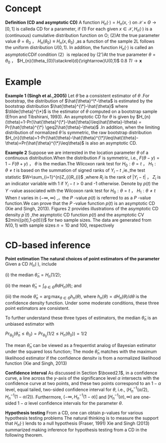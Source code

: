 # Concept
**Definition (CD and asymptotic CD)** A function $H_{n}(\cdot)=H_{n}(x,\cdot)$ on $\mathcal{X}\times\Theta\to[0,1]$ is calleda CD for a parameter, if (1) For each given $x\in\mathcal{X},H_{n}(\cdot)$ is a (continuous) cumulative distribution function on O; (2)At the true parameter value $\theta=\theta_{0}$ ， $H_{n}(\theta_{0})\equiv H_{n}(x,\theta_{0})$ ,as a function of the sample 2L follows the uniform distribution $U(0,1).$ In addition, the function $H_{n}(\cdot)$ is called an asymptoticCDif condition (2）is replaced by (2')At the true parameter $\theta=\theta_{0}$ ， $H_{n}(\theta_{0})\stackrel{d}{\rightarrow}U(0,1)$ 0.8 $Tl\rightarrow\mathbf{x}$



# Example
**Example 1 (Singh et al.,2005)** Let $\tilde{\theta}$ be a consistent estimator of $\theta$ .For bootstrap, the distribution of $\hat{\theta}^\*-\theta$ is estimated by the bootstrap distribution $\hat{\theta}^{\*}-\hat{\theta}$ where $\tilde{\theta}^{\*}$ is the estimator of $\theta$ computed on a bootstrap sample (Efron and Tibshirani, 1993). An asymptotic CD for $\theta$ is given by $H_{n}(\theta)=1-Pr(\hat{\theta}^{\*}-\hat{\theta}\leq\hat{\theta}-\theta) = Pr(\hat{\theta}^{\*} \geq2\hat{\theta}-\theta)$ .In addition, when the limiting distribution of normalized $\tilde{\theta}$ is symmetric, the raw bootstrap distribution $H_{n}(\theta)=1-Pr(\hat{\theta}-\hat{\theta}^{\*}\leq\hat{\theta}-\theta)=Pr(\hat{\theta}^{\*}\leq\theta)$ is also an asymptotic CD.

**Example 2** Suppose we are interested in the location parameter $\theta$ of a continuous distribution.When the distribution $F$ is symmetric, i.e., $F(\theta-y)=1-F(\theta+y)$ ， $\theta$ is the median.The Wilcoxon rank test for $H_{0}:\theta=t$ ， $H_{1}:\theta\neq t$ is based on the summation of signed ranks of $Y_{i}-t$ ,ie.,the test statistic $W=\sum_{i=1}^{n}Z_{i}R_{i}$ ,where $R_{i}$ is the rank of $\left|Y_{i}-t\right|$ ， $Z_{i}$ is an indicator variable with 1 if $Y_{i}-t>0$ and -1 otherwise. Denote by $p(t)$ the $Y$ -value associated with the Wilcoxon rank test for $H_{0}:\theta=t$ ， $H_{1}:\theta\neq t$ When $t$ varies in $(-\infty,\infty)$ ,，the $P$ -value $p(t)$ is referred to as a $P$ -value function.We can prove that the $P$ -value function $p(t)$ is an asymptotic CD (Xie and Singh, 2013). Figures 2 provides illustrations of the asymptotic CD density $p^{\prime}(t)$ ,the asymptotic CD function $p(t)$ and the asymptotic CV $2min({p(t),1-p(t)\})$ for two sample sizes. The data are generated from $N(0,1)$ with sample sizes $n=10$ and 100, respectively



# CD-based inference
**Point estimation The natural choices of point estimators of the parameter** Given a CD $H_n(\cdot)$, include 

(i) the median $\widetilde{\theta}_n=H_n(1/2);$ 

(ii) the mean $\bar{\theta}_{n}=\int_{\theta\in\Theta}\theta dH_{n}(\theta);$ and

(iii) the mode $\widehat{\theta}_n=\arg\max_{\theta\in\Theta}h_n(\theta)$, where $h_n(\theta)=dH_n(\theta)/d\theta$ is the confidence density function. Under some moderate conditions, these three point estimators are consistent.

To further understand these three types of estimators, the median $\widetilde{\theta}_{n}$ is an unbiased estimator with 

$Pr_{\theta_0}(\widetilde{\theta}_{n} \leq \theta_0) = Pr_{\theta_0}(1/2 \leq H_n(\theta_0))=1/2$

The mean $\bar{\theta}_n$ can be viewed as a frequentist analog of Bayesian estimator under the squared loss function; The mode $\widehat{\theta}_n$ matches with the maximum likelihood estimator if the confidence densitv is from a normalized likelihood function (Xie and Singh, 2013)

**Confidence interval** As discussed in Section $\boxed2.1$, in a confidence curve, a line across the $y$-axis of the significance level $\alpha$ intersects with the confidence curve at two points, and these two points correspond to an $1-\alpha$ level, equal tailed, two-sided confidence interval for $\theta$, i.e., $(H_n^{-1}(\alpha/2),H_n^{-1}(1-\alpha/2)).$ Furthermore, $(-\infty,H_n^{-1}(1-\alpha)]$ and $[H_n^{-1}(\alpha),\infty)$ are one-sided $1-\alpha$ level confidence intervals for the parameter $\theta.$

**Hypothesis testing** From a CD, one can obtain p-values for various hypothesis testing problems The natural thinking is to measure the support that $H_n(\cdot)$ lends to a null hypothesis (Fraser, 1991) Xie and Singh (2013) summarized making inference for hypothesis testing from a CD in the following theorem.